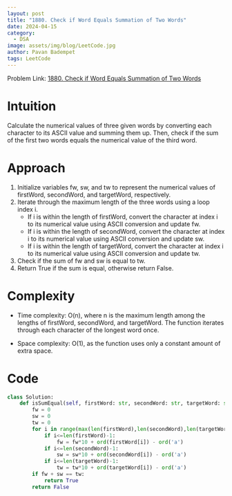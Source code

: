 ```yaml
---
layout: post
title: "1880. Check if Word Equals Summation of Two Words"
date: 2024-04-15
category:
  - DSA
image: assets/img/blog/LeetCode.jpg
author: Pavan Badempet
tags: LeetCode
---
```


Problem Link: [1880. Check if Word Equals Summation of Two Words](https://leetcode.com/problems/check-if-word-equals-summation-of-two-words/description/)

# Intuition
Calculate the numerical values of three given words by converting each character to its ASCII value and summing them up. Then, check if the sum of the first two words equals the numerical value of the third word.

# Approach
1. Initialize variables fw, sw, and tw to represent the numerical values of firstWord, secondWord, and targetWord, respectively.
2. Iterate through the maximum length of the three words using a loop index i.
    - If i is within the length of firstWord, convert the character at index i to its numerical value using ASCII conversion and update fw.
    - If i is within the length of secondWord, convert the character at index i to its numerical value using ASCII conversion and update sw.
    - If i is within the length of targetWord, convert the character at index i to its numerical value using ASCII conversion and update tw.
3. Check if the sum of fw and sw is equal to tw.
4. Return True if the sum is equal, otherwise return False.

# Complexity
- Time complexity:
O(n), where n is the maximum length among the lengths of firstWord, secondWord, and targetWord. The function iterates through each character of the longest word once.

- Space complexity:
O(1), as the function uses only a constant amount of extra space.

# Code
```python
class Solution:
    def isSumEqual(self, firstWord: str, secondWord: str, targetWord: str) -> bool:
        fw = 0
        sw = 0
        tw = 0
        for i in range(max(len(firstWord),len(secondWord),len(targetWord))):
            if i<=len(firstWord)-1:
                fw = fw*10 + ord(firstWord[i]) - ord('a')
            if i<=len(secondWord)-1:
                sw = sw*10 + ord(secondWord[i]) - ord('a')
            if i<=len(targetWord)-1:
                tw = tw*10 + ord(targetWord[i]) - ord('a')
        if fw + sw == tw:
            return True
        return False
```